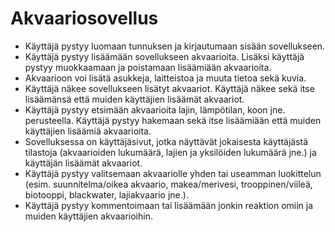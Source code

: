 # Akvaariosovellus

* Käyttäjä pystyy luomaan tunnuksen ja kirjautumaan sisään sovellukseen.
* Käyttäjä pystyy lisäämään sovellukseen akvaarioita. Lisäksi käyttäjä pystyy muokkaamaan ja poistamaan lisäämiään akvaarioita.
* Akvaarioon voi lisätä asukkeja, laitteistoa ja muuta tietoa sekä kuvia.
* Käyttäjä näkee sovellukseen lisätyt akvaariot. Käyttäjä näkee sekä itse lisäämänsä että muiden käyttäjien lisäämät akvaariot.
* Käyttäjä pystyy etsimään akvaarioita lajin, lämpötilan, koon jne. perusteella. Käyttäjä pystyy hakemaan sekä itse lisäämiään että muiden käyttäjien lisäämiä akvaarioita.
* Sovelluksessa on käyttäjäsivut, jotka näyttävät jokaisesta käyttäjästä tilastoja (akvaarioiden lukumäärä, lajien ja yksilöiden lukumäärä jne.) ja käyttäjän lisäämät akvaariot.
* Käyttäjä pystyy valitsemaan akvaariolle yhden tai useamman luokittelun (esim. suunnitelma/oikea akvaario, makea/merivesi, trooppinen/viileä, biotooppi, blackwater, lajiakvaario jne.).
* Käyttäjä pystyy kommentoimaan tai lisäämään jonkin reaktion omiin ja muiden käyttäjien akvaarioihin.

